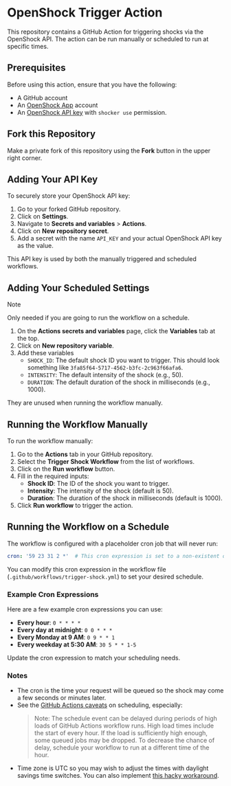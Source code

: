 # OpenShock Trigger Action

This repository contains a GitHub Action for triggering shocks via the OpenShock API. The action can be run manually or scheduled to run at specific times.

## Prerequisites

Before using this action, ensure that you have the following:

- A GitHub account
- An [OpenShock App](https://openshock.app) account
- An [OpenShock API key](https://next.openshock.app/settings/api-tokens) with `shocker use` permission.

## Fork this Repository

Make a private fork of this repository using the **Fork** button in the upper right corner.

## Adding Your API Key

To securely store your OpenShock API key:

1. Go to your forked GitHub repository.
1. Click on **Settings**.
1. Navigate to **Secrets and variables** > **Actions**.
1. Click on **New repository secret**.
1. Add a secret with the name `API_KEY` and your actual OpenShock API key as the value.

This API key is used by both the manually triggered and scheduled workflows.

## Adding Your Scheduled Settings

> [!NOTE]  
> Only needed if you are going to run the workflow on a schedule.

1. On the **Actions secrets and variables** page, click the **Variables** tab at the top.
1. Click on **New repository variable**.
1. Add these variables
   - `SHOCK_ID`: The default shock ID you want to trigger. This should look something like `3fa85f64-5717-4562-b3fc-2c963f66afa6`.
   - `INTENSITY`: The default intensity of the shock (e.g., 50).
   - `DURATION`: The default duration of the shock in milliseconds (e.g., 1000).

They are unused when running the workflow manually.

## Running the Workflow Manually

To run the workflow manually:

1. Go to the **Actions** tab in your GitHub repository.
1. Select the **Trigger Shock Workflow** from the list of workflows.
1. Click on the **Run workflow** button.
1. Fill in the required inputs:
     - **Shock ID**: The ID of the shock you want to trigger.
     - **Intensity**: The intensity of the shock (default is 50).
     - **Duration**: The duration of the shock in milliseconds (default is 1000).
1. Click **Run workflow** to trigger the action.

## Running the Workflow on a Schedule

The workflow is configured with a placeholder cron job that will never run:

```yaml
cron: '59 23 31 2 *'  # This cron expression is set to a non-existent date (February 31)
```

You can modify this cron expression in the workflow file (`.github/workflows/trigger-shock.yml`) to set your desired schedule.

### Example Cron Expressions
Here are a few example cron expressions you can use:

- **Every hour**: `0 * * * *`
- **Every day at midnight**: `0 0 * * *`
- **Every Monday at 9 AM**: `0 9 * * 1`
- **Every weekday at 5:30 AM**: `30 5 * * 1-5`

Update the cron expression to match your scheduling needs.

### Notes

- The cron is the time your request will be queued so the shock may come a few seconds or minutes later.
- See the [GitHub Actions caveats](https://docs.github.com/en/actions/writing-workflows/choosing-when-your-workflow-runs/events-that-trigger-workflows#schedule) on scheduling, especially:
    > Note: The schedule event can be delayed during periods of high loads of GitHub Actions workflow runs. High load times include the start of every hour. If the load is sufficiently high enough, some queued jobs may be dropped. To decrease the chance of delay, schedule your workflow to run at a different time of the hour.
- Time zone is UTC so you may wish to adjust the times with daylight savings time switches. You can also implement [this hacky workaround](https://github.com/orgs/community/discussions/13454#discussioncomment-4091593).
